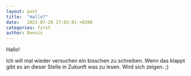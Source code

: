 ```yaml
---
layout: post
title:  "Hallo?"
date:   2021-07-26 17:02:01 +0200
categories: first
author: Dennis
---
```


Hallo!

Ich will mal wieder versuchen ein bisschen zu schreiben. Wenn das klappt gibt es an dieser Stelle in Zukunft was zu lesen. Wird sich zeigen. ;)
